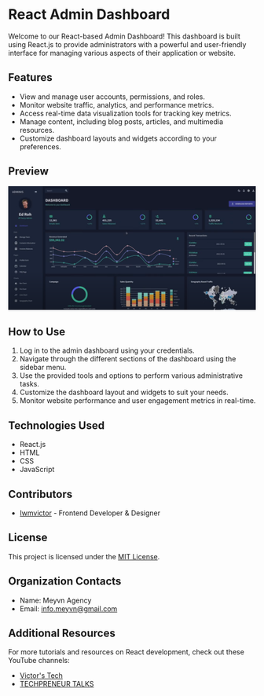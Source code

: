 # React Admin Dashboard

Welcome to our React-based Admin Dashboard! This dashboard is built using React.js to provide administrators with a powerful and user-friendly interface for managing various aspects of their application or website.

## Features
- View and manage user accounts, permissions, and roles.
- Monitor website traffic, analytics, and performance metrics.
- Access real-time data visualization tools for tracking key metrics.
- Manage content, including blog posts, articles, and multimedia resources.
- Customize dashboard layouts and widgets according to your preferences.

## Preview
![Preview](/public/preview.png)

## How to Use
1. Log in to the admin dashboard using your credentials.
2. Navigate through the different sections of the dashboard using the sidebar menu.
3. Use the provided tools and options to perform various administrative tasks.
4. Customize the dashboard layout and widgets to suit your needs.
5. Monitor website performance and user engagement metrics in real-time.

## Technologies Used
- React.js
- HTML
- CSS
- JavaScript

## Contributors
- [Iwmvictor](https://github.com/iwmvictor) - Frontend Developer & Designer

## License
This project is licensed under the [MIT License](LICENSE).

## Organization Contacts
- Name: Meyvn Agency
- Email: info.meyvn@gmail.com

## Additional Resources
For more tutorials and resources on React development, check out these YouTube channels:
- [Victor's Tech](https://www.youtube.com/@iwmvictor666)
- [TECHPRENEUR TALKS](https://www.youtube.com/channel/UC7Sa2r7VEKYOkmNQySv2aUw)
